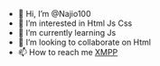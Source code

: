 - 👋 Hi, I’m @Najio100
- 👀 I’m interested in Html Js Css
- 🌱 I’m currently learning Js
- 💞️ I’m looking to collaborate on Html
- 📫 How to reach me [XMPP](https://yax.im/i/najio@yax.im)

<!---
Najio100/Najio100 is a ✨ special ✨ repository because its `README.md` (this file) appears on your GitHub profile.
You can click the Preview link to take a look at your changes.
--->
